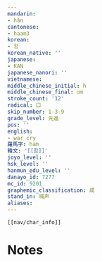 ```yaml
---
mandarin:
- hǎn
cantonese:
- haam3
korean:
- 함
korean_native: ''
japanese:
- KAN
japanese_nanori: ''
vietnamese:
middle_chinese_initial: h
middle_chinese_final: ɑm
stroke_count: '12'
radical: 口
skip_number: 1-3-9
grade_level: 先進
pos: ''
english:
- war cry
羅馬字: ham
韓文: '[[함]]'
joyo_level: ''
hsk_level: ''
hanmun_edu_level: ''
danayo_id: 7277
mc_id: 9201
graphemic_classification: 咸
stand_in: 喊声
aliases:
---
```

```meta-bind-embed
[[nav/char_info]]
```

# Notes
